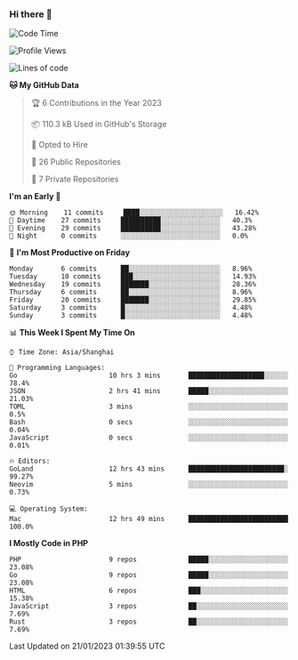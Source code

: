 ### Hi there 👋

<!--START_SECTION:waka-->
![Code Time](http://img.shields.io/badge/Code%20Time-3%2C903%20hrs%2017%20mins-blue)

![Profile Views](http://img.shields.io/badge/Profile%20Views-35-blue)

![Lines of code](https://img.shields.io/badge/From%20Hello%20World%20I%27ve%20Written-217%20Thousand%20lines%20of%20code-blue)

**🐱 My GitHub Data** 

> 🏆 6 Contributions in the Year 2023
 > 
> 📦 110.3 kB Used in GitHub's Storage 
 > 
> 💼 Opted to Hire
 > 
> 📜 26 Public Repositories 
 > 
> 🔑 7 Private Repositories  
 > 
**I'm an Early 🐤** 

```text
🌞 Morning    11 commits     ████░░░░░░░░░░░░░░░░░░░░░   16.42% 
🌆 Daytime    27 commits     ██████████░░░░░░░░░░░░░░░   40.3% 
🌃 Evening    29 commits     ██████████░░░░░░░░░░░░░░░   43.28% 
🌙 Night      0 commits      ░░░░░░░░░░░░░░░░░░░░░░░░░   0.0%

```
📅 **I'm Most Productive on Friday** 

```text
Monday       6 commits      ██░░░░░░░░░░░░░░░░░░░░░░░   8.96% 
Tuesday      10 commits     ███░░░░░░░░░░░░░░░░░░░░░░   14.93% 
Wednesday    19 commits     ███████░░░░░░░░░░░░░░░░░░   28.36% 
Thursday     6 commits      ██░░░░░░░░░░░░░░░░░░░░░░░   8.96% 
Friday       20 commits     ███████░░░░░░░░░░░░░░░░░░   29.85% 
Saturday     3 commits      █░░░░░░░░░░░░░░░░░░░░░░░░   4.48% 
Sunday       3 commits      █░░░░░░░░░░░░░░░░░░░░░░░░   4.48%

```


📊 **This Week I Spent My Time On** 

```text
⌚︎ Time Zone: Asia/Shanghai

💬 Programming Languages: 
Go                       10 hrs 3 mins       ███████████████████░░░░░░   78.4% 
JSON                     2 hrs 41 mins       █████░░░░░░░░░░░░░░░░░░░░   21.03% 
TOML                     3 mins              ░░░░░░░░░░░░░░░░░░░░░░░░░   0.5% 
Bash                     0 secs              ░░░░░░░░░░░░░░░░░░░░░░░░░   0.04% 
JavaScript               0 secs              ░░░░░░░░░░░░░░░░░░░░░░░░░   0.01%

🔥 Editors: 
GoLand                   12 hrs 43 mins      ████████████████████████░   99.27% 
Neovim                   5 mins              ░░░░░░░░░░░░░░░░░░░░░░░░░   0.73%

💻 Operating System: 
Mac                      12 hrs 49 mins      █████████████████████████   100.0%

```

**I Mostly Code in PHP** 

```text
PHP                      9 repos             █████░░░░░░░░░░░░░░░░░░░░   23.08% 
Go                       9 repos             █████░░░░░░░░░░░░░░░░░░░░   23.08% 
HTML                     6 repos             ███░░░░░░░░░░░░░░░░░░░░░░   15.38% 
JavaScript               3 repos             ██░░░░░░░░░░░░░░░░░░░░░░░   7.69% 
Rust                     3 repos             ██░░░░░░░░░░░░░░░░░░░░░░░   7.69%

```



 Last Updated on 21/01/2023 01:39:55 UTC
<!--END_SECTION:waka-->
